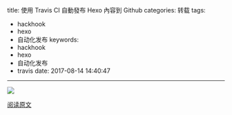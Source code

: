 title: 使用 Travis CI 自動發布 Hexo 內容到 Github
categories: 转载
tags:
  - hackhook
  - hexo
  - 自动化发布
keywords:
  - hackhook
  - hexo
  - 自动化发布
  - travis
date: 2017-08-14 14:40:47
---
![](http://7wy48o.com1.z0.glb.clouddn.com/2017-08-14-064117.jpg)


[阅读原文](http://soarlin.github.io/2017/03/29/use-travis-ci-auto-deploy-to-github/)